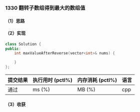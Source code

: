 ### 1330 翻转子数组得到最大的数组值

#### （1）思路

#### （2）实现

```cpp
class Solution {
public:
    int maxValueAfterReverse(vector<int>& nums) {

    }
};
```

| 提交结果 | 执行用时 (pctl%) | 内存消耗 (pctl%) | 语言 |
|:---------|:-----------------|:-----------------|:-----|
| 通过     |  ms (%)   |  MB (%)  | cpp  |

#### （3）收获
